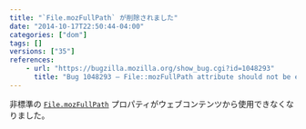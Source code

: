 ```yaml
---
title: "`File.mozFullPath` が削除されました"
date: "2014-10-17T22:50:44-04:00"
categories: ["dom"]
tags: []
versions: ["35"]
references:
    - url: "https://bugzilla.mozilla.org/show_bug.cgi?id=1048293"
      title: "Bug 1048293 – File::mozFullPath attribute should not be exposed to content."
---
```

非標準の [`File.mozFullPath`](https://developer.mozilla.org/docs/Web/API/File.mozFullPath) プロパティがウェブコンテンツから使用できなくなりました。
